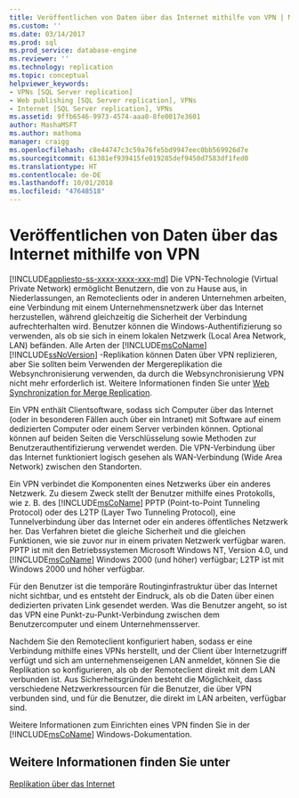 ```yaml
---
title: Veröffentlichen von Daten über das Internet mithilfe von VPN | Microsoft-Dokumentation
ms.custom: ''
ms.date: 03/14/2017
ms.prod: sql
ms.prod_service: database-engine
ms.reviewer: ''
ms.technology: replication
ms.topic: conceptual
helpviewer_keywords:
- VPNs [SQL Server replication]
- Web publishing [SQL Server replication], VPNs
- Internet [SQL Server replication], VPNs
ms.assetid: 9ffb6546-9973-4574-aaa0-8fe0017e3601
author: MashaMSFT
ms.author: mathoma
manager: craigg
ms.openlocfilehash: c8e44747c3c59a76fe5bd9947eec0bb569926d7e
ms.sourcegitcommit: 61381ef939415fe019285def9450d7583df1fed0
ms.translationtype: HT
ms.contentlocale: de-DE
ms.lasthandoff: 10/01/2018
ms.locfileid: "47648518"
---
```

# <a name="publish-data-over-the-internet-using-vpn"></a>Veröffentlichen von Daten über das Internet mithilfe von VPN
[!INCLUDE[appliesto-ss-xxxx-xxxx-xxx-md](../../includes/appliesto-ss-xxxx-xxxx-xxx-md.md)]
  Die VPN-Technologie (Virtual Private Network) ermöglicht Benutzern, die von zu Hause aus, in Niederlassungen, an Remoteclients oder in anderen Unternehmen arbeiten, eine Verbindung mit einem Unternehmensnetzwerk über das Internet herzustellen, während gleichzeitig die Sicherheit der Verbindung aufrechterhalten wird. Benutzer können die Windows-Authentifizierung so verwenden, als ob sie sich in einem lokalen Netzwerk (Local Area Network, LAN) befänden. Alle Arten der [!INCLUDE[msCoName](../../includes/msconame-md.md)] [!INCLUDE[ssNoVersion](../../includes/ssnoversion-md.md)] -Replikation können Daten über VPN replizieren, aber Sie sollten beim Verwenden der Mergereplikation die Websynchronisierung verwenden, da durch die Websynchronisierung VPN nicht mehr erforderlich ist. Weitere Informationen finden Sie unter [Web Synchronization for Merge Replication](../../relational-databases/replication/web-synchronization-for-merge-replication.md).  
  
 Ein VPN enthält Clientsoftware, sodass sich Computer über das Internet (oder in besonderen Fällen auch über ein Intranet) mit Software auf einem dedizierten Computer oder einem Server verbinden können. Optional können auf beiden Seiten die Verschlüsselung sowie Methoden zur Benutzerauthentifizierung verwendet werden. Die VPN-Verbindung über das Internet funktioniert logisch gesehen als WAN-Verbindung (Wide Area Network) zwischen den Standorten.  
  
 Ein VPN verbindet die Komponenten eines Netzwerks über ein anderes Netzwerk. Zu diesem Zweck stellt der Benutzer mithilfe eines Protokolls, wie z. B. des [!INCLUDE[msCoName](../../includes/msconame-md.md)] PPTP (Point-to-Point Tunneling Protocol) oder des L2TP (Layer Two Tunneling Protocol), eine Tunnelverbindung über das Internet oder ein anderes öffentliches Netzwerk her. Das Verfahren bietet die gleiche Sicherheit und die gleichen Funktionen, wie sie zuvor nur in einem privaten Netzwerk verfügbar waren. PPTP ist mit den Betriebssystemen Microsoft Windows NT, Version 4.0, und [!INCLUDE[msCoName](../../includes/msconame-md.md)] Windows 2000 (und höher) verfügbar; L2TP ist mit Windows 2000 und höher verfügbar.  
  
 Für den Benutzer ist die temporäre Routinginfrastruktur über das Internet nicht sichtbar, und es entsteht der Eindruck, als ob die Daten über einen dedizierten privaten Link gesendet werden. Was die Benutzer angeht, so ist das VPN eine Punkt-zu-Punkt-Verbindung zwischen dem Benutzercomputer und einem Unternehmensserver.  
  
 Nachdem Sie den Remoteclient konfiguriert haben, sodass er eine Verbindung mithilfe eines VPNs herstellt, und der Client über Internetzugriff verfügt und sich am unternehmenseigenen LAN anmeldet, können Sie die Replikation so konfigurieren, als ob der Remoteclient direkt mit dem LAN verbunden ist. Aus Sicherheitsgründen besteht die Möglichkeit, dass verschiedene Netzwerkressourcen für die Benutzer, die über VPN verbunden sind, und für die Benutzer, die direkt im LAN arbeiten, verfügbar sind.  
  
 Weitere Informationen zum Einrichten eines VPN finden Sie in der [!INCLUDE[msCoName](../../includes/msconame-md.md)] Windows-Dokumentation.  
  
## <a name="see-also"></a>Weitere Informationen finden Sie unter  
 [Replikation über das Internet](../../relational-databases/replication/replication-over-the-internet.md)  
  
  
